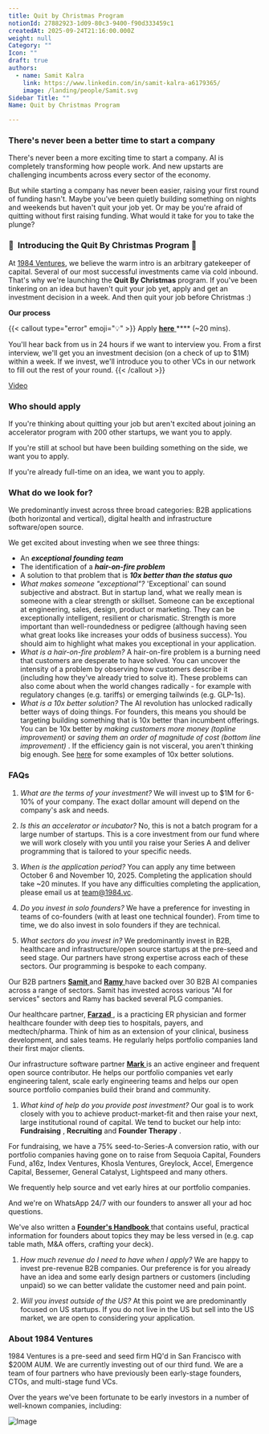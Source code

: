 ```yaml
---
title: Quit by Christmas Program
notionId: 27882923-1d09-80c3-9400-f90d333459c1
createdAt: 2025-09-24T21:16:00.000Z
weight: null
Category: ""
Icon: ""
draft: true
authors:
  - name: Samit Kalra
    link: https://www.linkedin.com/in/samit-kalra-a6179365/
    image: /landing/people/Samit.svg
Sidebar Title: ""
Name: Quit by Christmas Program

---
```




### There's never been a better time to start a company


There's never been a more exciting time to start a company. AI is completely transforming how people work. And new upstarts are challenging incumbents across every sector of the economy.

But while starting a company has never been easier, raising your first round of funding hasn't. Maybe you've been quietly building something on nights and weekends but haven't quit your job yet. Or may be you're afraid of quitting without first raising funding. What would it take for you to take the plunge?

### 🎄  **Introducing the**  **Quit By Christmas**  **Program** 🎄


At [1984 Ventures](/), we believe the warm intro is an arbitrary gatekeeper of capital. Several of our most successful investments came via cold inbound. That's why we're launching the  **Quit By Christmas**  program. If you've been tinkering on an idea but haven't quit your job yet, apply and get an investment decision in a week. And then quit your job before Christmas :) 

 **Our process** 

{{< callout type="error" emoji="💡" >}}
Apply [ **here** ](https://apply.1984.vc/) **** (~20 mins). 

You'll hear back from us in 24 hours if we want to interview you. From a first interview, we'll get you an investment decision (on a check of up to $1M) within a week. If we invest, we'll introduce you to other VCs in our network to fill out the rest of your round. 
{{< /callout >}}


[Video](https://www.loom.com/share/e5030cfed89640988c8f9b947cc1e4d3?sid=6956d63a-e306-42bd-bd22-7d60466938bb)


###  **Who should apply** 


If you're thinking about quitting your job but aren't excited about joining an accelerator program with 200 other startups, we want you to apply.

If you're still at school but have been building something on the side, we want you to apply.

If you're already full-time on an idea, we want you to apply.

###  **What do we look for?** 


We predominantly invest across three broad categories: B2B applications (both horizontal and vertical), digital health and infrastructure software/open source. 

We get excited about investing when we see three things:

- An  ***exceptional founding team*** 
- The identification of a  ***hair-on-fire problem*** 
- A solution to that problem that is  ***10x better than the status quo*** 
-  *What makes someone "exceptional"?* 'Exceptional' can sound subjective and abstract. But in startup land, what we really mean is someone with a clear strength or skillset. Someone can be exceptional at engineering, sales, design, product or marketing. They can be exceptionally intelligent, resilient or charismatic. Strength is more important than well-roundedness or pedigree (although having seen what great looks like increases your odds of business success). You should aim to highlight what makes you exceptional in your application.
-  *What is a hair-on-fire problem?* A hair-on-fire problem is a burning need that customers are desperate to have solved. You can uncover the intensity of a problem by observing how customers describe it (including how they've already tried to solve it). These problems can also come about when the world changes radically - for example with regulatory changes (e.g. tariffs) or emerging tailwinds (e.g. GLP-1s). 
-  *What is a 10x better solution?* The AI revolution has unlocked radically better ways of doing things. For founders, this means you should be targeting building something that is 10x better than incumbent offerings. You can be 10x better by  *making customers more money (topline improvement)*  or  *saving them an order of magnitude of cost (bottom line improvement)* . If the efficiency gain is not visceral, you aren't thinking big enough. See [here](https://samit-kalra.com/blog/how-to-find-a-good-startup-idea) for some examples of 10x better solutions.
###  **FAQs** 


1.  *What are the terms of your investment?* We will invest up to $1M for 6-10% of your company. The exact dollar amount will depend on the company's ask and needs.

1.  *Is this an accelerator or incubator?* No, this is not a batch program for a large number of startups. This is a core investment from our fund where we will work closely with you until you raise your Series A and deliver programming that is tailored to your specific needs.

1.  *When is the application period?* You can apply any time between October 6 and November 10, 2025. Completing the application should take ~20 minutes. If you have any difficulties completing the application, please email us at team@1984.vc. 

1.  *Do you invest in solo founders?* We have a preference for investing in teams of co-founders (with at least one technical founder). From time to time, we do also invest in solo founders if they are technical.

1.  *What sectors do you invest in?* We predominantly invest in B2B, healthcare and infrastructure/open source startups at the pre-seed and seed stage. Our partners have strong expertise across each of these sectors. Our programming is bespoke to each company.

Our B2B partners [ **Samit** ](https://www.linkedin.com/in/samit-kalra-a6179365/) and [ **Ramy** ](https://www.linkedin.com/in/ramyadeeb/) have backed over 30 B2B AI companies across a range of sectors. Samit has invested across various "AI for services" sectors and Ramy has backed several PLG companies.

Our healthcare partner, [ **Farzad** ](https://www.linkedin.com/in/farzadsoleimani/), is a practicing ER physician and former healthcare founder with deep ties to hospitals, payers, and medtech/pharma. Think of him as an extension of your clinical, business development, and sales teams. He regularly helps portfolio companies land their first major clients.

Our infrastructure software partner [ **Mark** ](https://mdp.github.io/) is an active engineer and frequent open source contributor. He helps our portfolio companies vet early engineering talent, scale early engineering teams and helps our open source portfolio companies build their brand and community. 

1.  *What kind of help do you provide post investment?* Our goal is to work closely with you to achieve product-market-fit and then raise your next, large institutional round of capital. We tend to bucket our help into:  **Fundraising** ,  **Recruiting**  and  **Founder Therapy** .

For fundraising, we have a 75% seed-to-Series-A conversion ratio, with our portfolio companies having gone on to raise from Sequoia Capital, Founders Fund, a16z, Index Ventures, Khosla Ventures, Greylock, Accel, Emergence Capital, Bessemer, General Catalyst, Lightspeed and many others.

We frequently help source and vet early hires at our portfolio companies.

And we're on WhatsApp 24/7 with our founders to answer all your ad hoc questions.

We've also written a [ **Founder's Handbook** ](/docs/founders-handbook/) that contains useful, practical information for founders about topics they may be less versed in (e.g. cap table math, M&A offers, crafting your deck).

1.  *How much revenue do I need to have when I apply?* We are happy to invest pre-revenue B2B companies. Our preference is for you already have an idea and some early design partners or customers (including unpaid) so we can better validate the customer need and pain point. 

1.  *Will you invest outside of the US?* At this point we are predominantly focused on US startups. If you do not live in the US but sell into the US market, we are open to considering your application.
###  **About 1984 Ventures** 


1984 Ventures is a pre-seed and seed firm HQ'd in San Francisco with $200M AUM. We are currently investing out of our third fund. We are a team of four partners who have previously been early-stage founders, CTOs, and multi-stage fund VCs.

Over the years we've been fortunate to be early investors in a number of well-known companies, including:

![Image](https://prod-files-secure.s3.us-west-2.amazonaws.com/52e751b5-230f-4649-8c4e-0224e58da4f9/04b4bd06-ed65-4486-b31f-fe52f2f7f7eb/image.png?X-Amz-Algorithm=AWS4-HMAC-SHA256&X-Amz-Content-Sha256=UNSIGNED-PAYLOAD&X-Amz-Credential=ASIAZI2LB466YTMOETUY%2F20251006%2Fus-west-2%2Fs3%2Faws4_request&X-Amz-Date=20251006T142114Z&X-Amz-Expires=3600&X-Amz-Security-Token=IQoJb3JpZ2luX2VjEPP%2F%2F%2F%2F%2F%2F%2F%2F%2F%2FwEaCXVzLXdlc3QtMiJIMEYCIQCA5lU4XUt9Fu11SE6VF7Vg%2FTahU5kBoW%2BcV2J2p%2BATigIhAJQ8NCxWWQtHdEGjqmv5MhnY8Hqt2eCecCeynZMtPVKXKogECIv%2F%2F%2F%2F%2F%2F%2F%2F%2F%2FwEQABoMNjM3NDIzMTgzODA1Igz6tsokFMH26wBqNgsq3AOldtfZXFSbgcdbDnLK%2Fgwn%2BFuA7ib9nAmZ53aws%2FrlvjUIQPOUkIKIbEVOf3VoaXM%2F%2F3wIm2qaiQcLv0KFx6XQQQ4YRsyklHLuQdhASSC5coAk5h3SXxc01Cc69alWC7J8Ddbewk9BhGcya133SPnIFoZot13nvNX5Pe%2BM4Rgqh1JXF846ygFwA9y1phyisXyITNrrFscDVj%2BnpCKXU7MnL0w7r%2BmN222z3ioNvkpfl7FzIPooJzApJ5mIZk5CgvTEkOuIqjXVYwQ8c9KdJ9M4%2BetZ39N5m7%2B2%2BeaGfEizmKpq2ulwJAkqprFkOxq9ctl7d08xjltYjyD2oV6VuVbHEf23lZYtfMmyWSlA83MqFnUrMRyErmK6qrSQwEAmrNCpF0Q00B8s2om%2BQpxt76VQePmPFhwFEje3Wseh34thfRpkuA4DLZ97oXWWcNUyUNsuLy%2FczCN1QOev%2B3B3BAW4Hw4acNou4tIKoVPikg3bd6TzUECLvdPl46YL8chMdHXaewABXrtQwZenca6dm23xQ7Upi%2B5NmbMNNyfcSinnGayhEoOYN19YVuX52zNEWp%2FU5AS9%2FeYTlwbIpKdoQ5xiANUilos3O%2B5NkN%2B2x%2BLnhM%2B3by%2B0jtJUGr2xhzCFr47HBjqkAcCw2DwMAEoLXtdekR7PqRuhxw6ecyGxyimgL9j6KkvMXW%2FPLSeHxZgRFbNiFuQop%2B1oU8gbWuy5XOxHx0jiE5Wmh2KspUyB%2F3ZaN8GZ37rTl6Er60cv8wH3NoBr7xu2493SOa2v9ikq1s2%2B1ZDToph9YzWCr78sNqy6pcgludkIjkgGrXNN4LpFjwP9Vp0A3fVx%2F6U6XV%2FnQv2J0uL%2BvG3noHTf&X-Amz-Signature=a7f22d1e49be41da2955d94292bf7cd17f3275ec7a1c8ece82ff3c337d02af44&X-Amz-SignedHeaders=host&x-amz-checksum-mode=ENABLED&x-id=GetObject)

